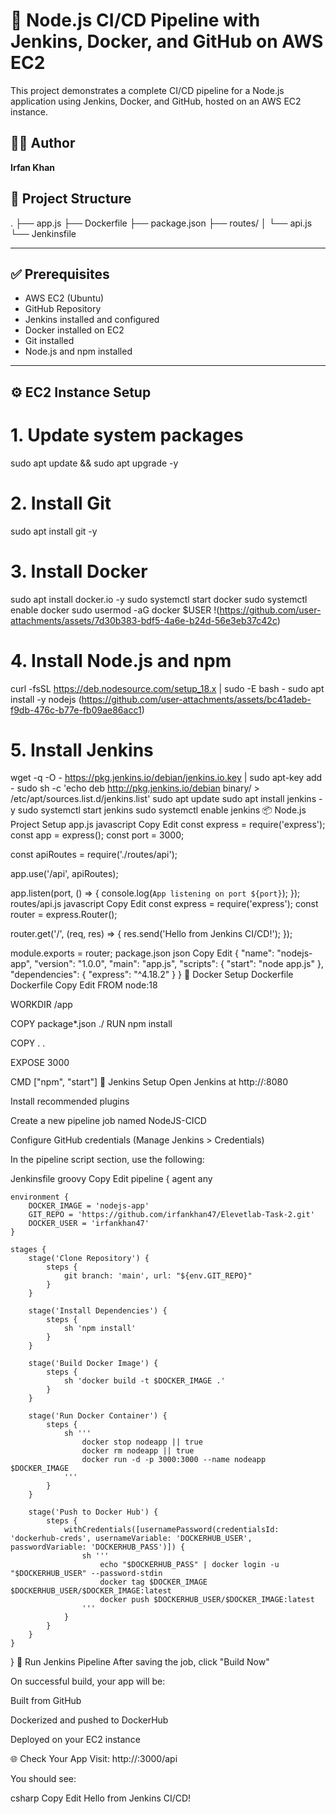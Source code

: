 # 🚀 Node.js CI/CD Pipeline with Jenkins, Docker, and GitHub on AWS EC2

This project demonstrates a complete CI/CD pipeline for a Node.js application using Jenkins, Docker, and GitHub, hosted on an AWS EC2 instance.

## 🧑‍💻 Author
**Irfan Khan**

## 📁 Project Structure

. ├── app.js ├── Dockerfile ├── package.json ├── routes/ │ └── api.js └── Jenkinsfile

---

## ✅ Prerequisites

- AWS EC2 (Ubuntu)
- GitHub Repository
- Jenkins installed and configured
- Docker installed on EC2
- Git installed
- Node.js and npm installed

---

## ⚙️ EC2 Instance Setup

# 1. Update system packages
sudo apt update && sudo apt upgrade -y

# 2. Install Git
sudo apt install git -y

# 3. Install Docker
sudo apt install docker.io -y
sudo systemctl start docker
sudo systemctl enable docker
sudo usermod -aG docker $USER
!(https://github.com/user-attachments/assets/7d30b383-bdf5-4a6e-b24d-56e3eb37c42c)

# 4. Install Node.js and npm

curl -fsSL https://deb.nodesource.com/setup_18.x | sudo -E bash -
sudo apt install -y nodejs
(https://github.com/user-attachments/assets/bc41adeb-f9db-476c-b77e-fb09ae86acc1)

# 5. Install Jenkins
wget -q -O - https://pkg.jenkins.io/debian/jenkins.io.key | sudo apt-key add -
sudo sh -c 'echo deb http://pkg.jenkins.io/debian binary/ > \
    /etc/apt/sources.list.d/jenkins.list'
sudo apt update
sudo apt install jenkins -y
sudo systemctl start jenkins
sudo systemctl enable jenkins
📦 Node.js Project Setup
app.js
javascript
Copy
Edit
const express = require('express');
const app = express();
const port = 3000;

const apiRoutes = require('./routes/api');

app.use('/api', apiRoutes);

app.listen(port, () => {
    console.log(`App listening on port ${port}`);
});
routes/api.js
javascript
Copy
Edit
const express = require('express');
const router = express.Router();

router.get('/', (req, res) => {
    res.send('Hello from Jenkins CI/CD!');
});

module.exports = router;
package.json
json
Copy
Edit
{
  "name": "nodejs-app",
  "version": "1.0.0",
  "main": "app.js",
  "scripts": {
    "start": "node app.js"
  },
  "dependencies": {
    "express": "^4.18.2"
  }
}
🐳 Docker Setup
Dockerfile
Dockerfile
Copy
Edit
FROM node:18

WORKDIR /app

COPY package*.json ./
RUN npm install

COPY . .

EXPOSE 3000

CMD ["npm", "start"]
🔧 Jenkins Setup
Open Jenkins at http://<your-ec2-public-ip>:8080

Install recommended plugins

Create a new pipeline job named NodeJS-CICD

Configure GitHub credentials (Manage Jenkins > Credentials)

In the pipeline script section, use the following:

Jenkinsfile
groovy
Copy
Edit
pipeline {
    agent any

    environment {
        DOCKER_IMAGE = 'nodejs-app'
        GIT_REPO = 'https://github.com/irfankhan47/Elevetlab-Task-2.git'
        DOCKER_USER = 'irfankhan47'
    }

    stages {
        stage('Clone Repository') {
            steps {
                git branch: 'main', url: "${env.GIT_REPO}"
            }
        }

        stage('Install Dependencies') {
            steps {
                sh 'npm install'
            }
        }

        stage('Build Docker Image') {
            steps {
                sh 'docker build -t $DOCKER_IMAGE .'
            }
        }

        stage('Run Docker Container') {
            steps {
                sh '''
                    docker stop nodeapp || true
                    docker rm nodeapp || true
                    docker run -d -p 3000:3000 --name nodeapp $DOCKER_IMAGE
                '''
            }
        }

        stage('Push to Docker Hub') {
            steps {
                withCredentials([usernamePassword(credentialsId: 'dockerhub-creds', usernameVariable: 'DOCKERHUB_USER', passwordVariable: 'DOCKERHUB_PASS')]) {
                    sh '''
                        echo "$DOCKERHUB_PASS" | docker login -u "$DOCKERHUB_USER" --password-stdin
                        docker tag $DOCKER_IMAGE $DOCKERHUB_USER/$DOCKER_IMAGE:latest
                        docker push $DOCKERHUB_USER/$DOCKER_IMAGE:latest
                    '''
                }
            }
        }
    }
}
🚀 Run Jenkins Pipeline
After saving the job, click "Build Now"

On successful build, your app will be:

Built from GitHub

Dockerized and pushed to DockerHub

Deployed on your EC2 instance

🌐 Check Your App
Visit: http://<your-ec2-ip>:3000/api

You should see:

csharp
Copy
Edit
Hello from Jenkins CI/CD!
